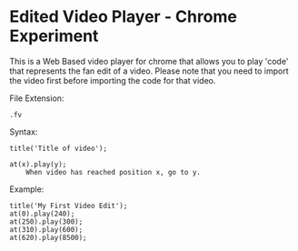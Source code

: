 
# Edited Video Player - Chrome Experiment

This is a Web Based video player for chrome that allows you to play 'code' that represents the fan edit of a video. Please note that you need to import the video first before importing the code for that video.

File Extension: 

	.fv
	
Syntax:

	title('Title of video');
  
	at(x).play(y);
		When video has reached position x, go to y.
		
Example:

	title('My First Video Edit');
	at(0).play(240);
	at(250).play(300);
	at(310).play(600);
	at(620).play(8500);
